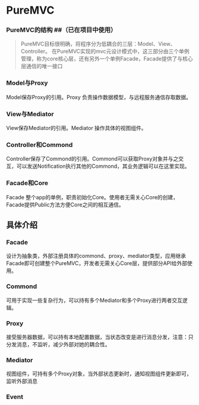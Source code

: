 # PureMVC
### PureMVC的结构 ##（已在项目中使用）
> PureMVC目标很明确，将程序分为低耦合的三层：Model、View、Controller。
 在PureMVC实现的mvc元设计模式中，这三部分由三个单例管理，称为core核心层，还有另外一个单例Facade，Facade提供了与核心层通信的唯一接口
 
### Model与Proxy
Model保存Proxy的引用。Proxy 负责操作数据模型，与远程服务通信存取数据。
### View与Mediator
View保存Mediator的引用。Mediator 操作具体的视图组件。
### Controller和Commond
Controller保存了Commond的引用。Commond可以获取Proxy对象并与之交互，可以发送Notification执行其他的Commond，其业务逻辑可以在这里实现。
### Facade和Core
Facade 整个app的单例，职责初始化Core。使用者无需关心Core的创建，Facade提供Public方法方便Core之间的相互通信。

## 具体介绍
### Facade
设计为抽象类，外部注册具体的commond、proxy、mediator类型，应用继承Facade即可创建整个PureMVC，开发者无需关心Core层，提供部分API给外部使用。
### Commond
可用于实现一些复杂行为，可以持有多个Mediator和多个Proxy进行两者交互逻辑。
### Proxy
接受服务器数据，可以持有本地配置数据，当状态改变是进行消息分发，注意：只分发消息，不监听，减少外部对她的耦合性。
### Mediator
视图组件，可持有多个Proxy对象，当外部状态更新时，通知视图组件更新即可，监听外部消息
### Event
